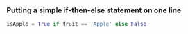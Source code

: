 ### Putting a simple if-then-else statement on one line

```python
isApple = True if fruit == 'Apple' else False
```

